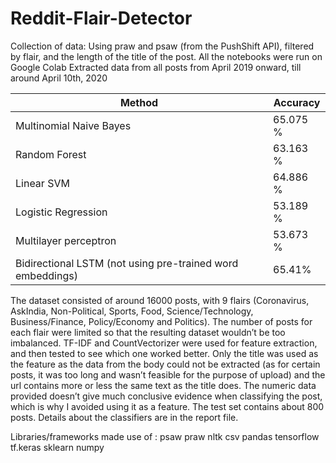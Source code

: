 # Reddit-Flair-Detector

Collection of data: Using praw and psaw (from the PushShift API), filtered by flair, and the length of the title of the post. 
All the notebooks were run on Google Colab
Extracted data from all posts from April 2019 onward, till around April 10th, 2020


| Method | Accuracy |
|--------|---------|
| Multinomial Naive Bayes | 65.075 % |
| Random Forest | 63.163 % |
| Linear SVM | 64.886 % |
| Logistic Regression | 53.189 % |
| Multilayer perceptron | 53.673 % |
| Bidirectional LSTM (not using pre-trained  word embeddings) | 65.41% |

The dataset consisted of around 16000 posts, with 9 flairs (Coronavirus, AskIndia, Non-Political, Sports, Food, Science/Technology, Business/Finance, Policy/Economy and Politics). The number of posts for each flair were limited so that the resulting dataset wouldn’t be too imbalanced. 
TF-IDF and CountVectorizer were used for feature extraction, and then tested to see which one worked better. 
Only the title was used as the feature as the data from the body could not be extracted (as for certain posts, it was too long and wasn’t feasible for the purpose of upload) and the url contains more or less the same text as the title does. The numeric data provided doesn’t give much conclusive evidence when classifying the post, which is why I avoided using it as a feature. 
The test set contains about 800 posts. 
Details about the classifiers are in the report file.

Libraries/frameworks made use of :
psaw
praw
nltk
csv
pandas
tensorflow
tf.keras
sklearn
numpy

